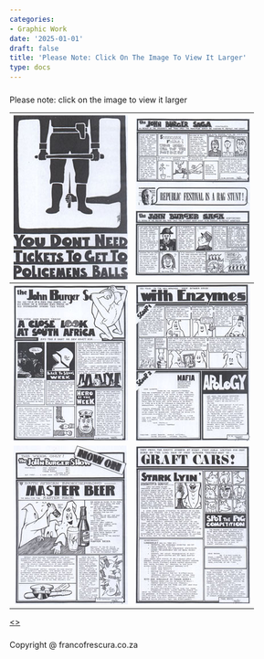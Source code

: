 ```yaml
---
categories:
- Graphic Work
date: '2025-01-01'
draft: false
title: 'Please Note: Click On The Image To View It Larger'
type: docs
---
```


#####   
Please note: click on the image to view it larger 

[![07-pantheon-paints-small](/images/burger-saga/07-pantheon-paints-small.jpg)](graphic-work-police.html) | [![06-small](/images/burger-saga/06-small.jpg)](graphic-work-saga-festival.html)  
---|---  
[![08-small](/images/burger-saga/08-small.jpg)](graphic-work-saga-closelook.html) | [![09-small](/images/burger-saga/09-small.jpg)](graphic-work-enzymes.html)  
[![10-burger-show-small](/images/burger-saga/10-burger-show-small.jpg)](graphic-work-master-beer.html) | [![13-graft-cars-small](/images/burger-saga/13-graft-cars-small.jpg)](graphic-work-craft-cars.html)  
  
[<<thumb nails continues on next page>>](/graphic-work/graphic-work-john-burger-cont2/)

#####   

Copyright @ francofrescura.co.za